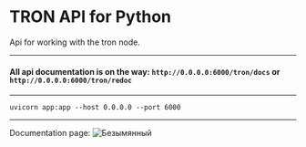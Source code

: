 TRON API for Python
===================

Api for working with the tron node.

--------

#### All api documentation is on the way: `http://0.0.0.0:6000/tron/docs` or `http://0.0.0.0:6000/tron/redoc`

--------
```shell
uvicorn app:app --host 0.0.0.0 --port 6000
```

--------
Documentation page:
![Безымянный](https://user-images.githubusercontent.com/84931791/167252850-c8ed4528-7a2c-4fb6-8bf2-29ac6f60067e.png)
